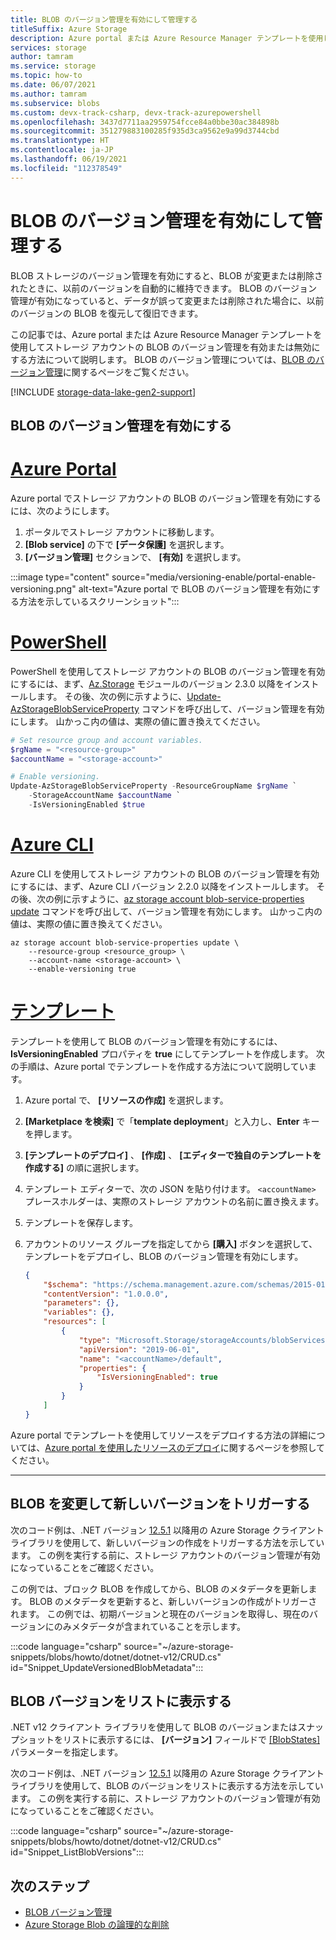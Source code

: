 ```yaml
---
title: BLOB のバージョン管理を有効にして管理する
titleSuffix: Azure Storage
description: Azure portal または Azure Resource Manager テンプレートを使用して、BLOB のバージョン管理を有効にする方法について説明します。
services: storage
author: tamram
ms.service: storage
ms.topic: how-to
ms.date: 06/07/2021
ms.author: tamram
ms.subservice: blobs
ms.custom: devx-track-csharp, devx-track-azurepowershell
ms.openlocfilehash: 3437d7711aa2959754fcce84a0bbe30ac384898b
ms.sourcegitcommit: 351279883100285f935d3ca9562e9a99d3744cbd
ms.translationtype: HT
ms.contentlocale: ja-JP
ms.lasthandoff: 06/19/2021
ms.locfileid: "112378549"
---
```

# <a name="enable-and-manage-blob-versioning"></a>BLOB のバージョン管理を有効にして管理する

BLOB ストレージのバージョン管理を有効にすると、BLOB が変更または削除されたときに、以前のバージョンを自動的に維持できます。 BLOB のバージョン管理が有効になっていると、データが誤って変更または削除された場合に、以前のバージョンの BLOB を復元して復旧できます。

この記事では、Azure portal または Azure Resource Manager テンプレートを使用してストレージ アカウントの BLOB のバージョン管理を有効または無効にする方法について説明します。 BLOB のバージョン管理については、[BLOB のバージョン管理](versioning-overview.md)に関するページをご覧ください。

[!INCLUDE [storage-data-lake-gen2-support](../../../includes/storage-data-lake-gen2-support.md)]

## <a name="enable-blob-versioning"></a>BLOB のバージョン管理を有効にする

# <a name="azure-portal"></a>[Azure Portal](#tab/portal)

Azure portal でストレージ アカウントの BLOB のバージョン管理を有効にするには、次のようにします。

1. ポータルでストレージ アカウントに移動します。
1. **[Blob service]** の下で **[データ保護]** を選択します。
1. **[バージョン管理]** セクションで、 **[有効]** を選択します。

:::image type="content" source="media/versioning-enable/portal-enable-versioning.png" alt-text="Azure portal で BLOB のバージョン管理を有効にする方法を示しているスクリーンショット":::

# <a name="powershell"></a>[PowerShell](#tab/powershell)

PowerShell を使用してストレージ アカウントの BLOB のバージョン管理を有効にするには、まず、[Az.Storage](https://www.powershellgallery.com/packages/Az.Storage) モジュールのバージョン 2.3.0 以降をインストールします。 その後、次の例に示すように、[Update-AzStorageBlobServiceProperty](/powershell/module/az.storage/update-azstorageblobserviceproperty) コマンドを呼び出して、バージョン管理を有効にします。 山かっこ内の値は、実際の値に置き換えてください。

```powershell
# Set resource group and account variables.
$rgName = "<resource-group>"
$accountName = "<storage-account>"

# Enable versioning.
Update-AzStorageBlobServiceProperty -ResourceGroupName $rgName `
    -StorageAccountName $accountName `
    -IsVersioningEnabled $true
```

# <a name="azure-cli"></a>[Azure CLI](#tab/azure-cli)

Azure CLI を使用してストレージ アカウントの BLOB のバージョン管理を有効にするには、まず、Azure CLI バージョン 2.2.0 以降をインストールします。 その後、次の例に示すように、[az storage account blob-service-properties update](/cli/azure/storage/account/blob-service-properties#az_storage_account_blob_service_properties_update) コマンドを呼び出して、バージョン管理を有効にします。 山かっこ内の値は、実際の値に置き換えてください。

```azurecli
az storage account blob-service-properties update \
    --resource-group <resource_group> \
    --account-name <storage-account> \
    --enable-versioning true
```

# <a name="template"></a>[テンプレート](#tab/template)

テンプレートを使用して BLOB のバージョン管理を有効にするには、**IsVersioningEnabled** プロパティを **true** にしてテンプレートを作成します。 次の手順は、Azure portal でテンプレートを作成する方法について説明しています。

1. Azure portal で、 **[リソースの作成]** を選択します。
1. **[Marketplace を検索]** で「**template deployment**」と入力し、**Enter** キーを押します。
1. **[テンプレートのデプロイ]** 、 **[作成]** 、 **[エディターで独自のテンプレートを作成する]** の順に選択します。
1. テンプレート エディターで、次の JSON を貼り付けます。 `<accountName>` プレースホルダーは、実際のストレージ アカウントの名前に置き換えます。
1. テンプレートを保存します。
1. アカウントのリソース グループを指定してから **[購入]** ボタンを選択して、テンプレートをデプロイし、BLOB のバージョン管理を有効にします。

    ```json
    {
        "$schema": "https://schema.management.azure.com/schemas/2015-01-01/deploymentTemplate.json#",
        "contentVersion": "1.0.0.0",
        "parameters": {},
        "variables": {},
        "resources": [
            {
                "type": "Microsoft.Storage/storageAccounts/blobServices",
                "apiVersion": "2019-06-01",
                "name": "<accountName>/default",
                "properties": {
                    "IsVersioningEnabled": true
                }
            }
        ]
    }
    ```

Azure portal でテンプレートを使用してリソースをデプロイする方法の詳細については、[Azure portal を使用したリソースのデプロイ](../../azure-resource-manager/templates/deploy-portal.md)に関するページを参照してください。

---

## <a name="modify-a-blob-to-trigger-a-new-version"></a>BLOB を変更して新しいバージョンをトリガーする

次のコード例は、.NET バージョン [12.5.1](https://www.nuget.org/packages/Azure.Storage.Blobs/12.5.1) 以降用の Azure Storage クライアント ライブラリを使用して、新しいバージョンの作成をトリガーする方法を示しています。 この例を実行する前に、ストレージ アカウントのバージョン管理が有効になっていることをご確認ください。

この例では、ブロック BLOB を作成してから、BLOB のメタデータを更新します。 BLOB のメタデータを更新すると、新しいバージョンの作成がトリガーされます。 この例では、初期バージョンと現在のバージョンを取得し、現在のバージョンにのみメタデータが含まれていることを示します。

:::code language="csharp" source="~/azure-storage-snippets/blobs/howto/dotnet/dotnet-v12/CRUD.cs" id="Snippet_UpdateVersionedBlobMetadata":::

## <a name="list-blob-versions"></a>BLOB バージョンをリストに表示する

.NET v12 クライアント ライブラリを使用して BLOB のバージョンまたはスナップショットをリストに表示するには、 **[バージョン]** フィールドで [[BlobStates]](/dotnet/api/azure.storage.blobs.models.blobstates) パラメーターを指定します。

次のコード例は、.NET バージョン [12.5.1](https://www.nuget.org/packages/Azure.Storage.Blobs/12.5.1) 以降用の Azure Storage クライアント ライブラリを使用して、BLOB のバージョンをリストに表示する方法を示しています。 この例を実行する前に、ストレージ アカウントのバージョン管理が有効になっていることをご確認ください。

:::code language="csharp" source="~/azure-storage-snippets/blobs/howto/dotnet/dotnet-v12/CRUD.cs" id="Snippet_ListBlobVersions":::

## <a name="next-steps"></a>次のステップ

- [BLOB バージョン管理](versioning-overview.md)
- [Azure Storage Blob の論理的な削除](./soft-delete-blob-overview.md)
